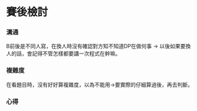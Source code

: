 # 賽後檢討

### 溝通
B前後是不同人寫，在換人時沒有確認對方知不知道DP在做何事 -> 以後如果要換人的話，會記得不管怎樣都要講一次程式在幹嘛。

### 複雜度
在看題目時，沒有好好算複雜度，以為不能用->要實際的仔細算過後，再去判斷。

### 心得
